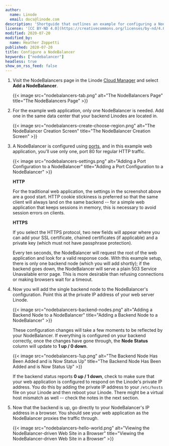 ```yaml
---
author:
  name: Linode
  email: docs@linode.com
description: 'Shortguide that outlines an example for configuring a NodeBalancer'
license: '[CC BY-ND 4.0](https://creativecommons.org/licenses/by-nd/4.0)'
modified: 2020-07-20
modified_by:
  name: Heather Zoppetti
published: 2020-07-20
title: Configure a NodeBalancer
keywords: ["nodebalancer"]
headless: true
show_on_rss_feed: false
---
```


1.  Visit the NodeBalancers page in the Linode [Cloud Manager](http://cloud.linode.com) and select **Add a NodeBalancer**.

    {{< image src="nodebalancers-tab.png" alt="The NodeBalancers Page" title="The NodeBalancers Page" >}}

1.  For the example web application, only one NodeBalancer is needed. Add one in the same data center that your backend Linodes are located in.

    {{< image src="nodebalancers-create-choose-region.png" alt="The NodeBalancer Creation Screen" title="The NodeBalancer Creation Screen" >}}

1.  A NodeBalancer is configured using [ports](/docs/platform/nodebalancer/nodebalancer-reference-guide/#port), and in this example web application, you'll use only one, port 80 for regular HTTP traffic.

    {{< image src="nodebalancers-settings.png" alt="Adding a Port Configuration to a NodeBalancer" title="Adding a Port Configuration to a NodeBalancer" >}}

    **HTTP**

    For the traditional web application, the settings in the screenshot above are a good start. HTTP cookie stickiness is preferred so that the same client will always land on the same backend -- for a simple web application that keeps sessions in memory, this is necessary to avoid session errors on clients.

    **HTTPS**

    If you select the HTTPS protocol, two new fields will appear where you can add your SSL certificate, chained certificates (if applicable) and a private key (which must not have passphrase protection).

    Every ten seconds, the NodeBalancer will request the root of the web application and look for a valid response code. With this example setup, there is only one backend node (which you will add shortly); if the backend goes down, the NodeBalancer will serve a plain 503 Service Unavailable error page. This is more desirable than refusing connections or making browsers wait for a timeout.

1.  Now you will add the single backend node to the NodeBalancer's configuration. Point this at the private IP address of your web server Linode.

    {{< image src="nodebalancers-backend-nodes.png" alt="Adding a Backend Node to a NodeBalancer" title="Adding a Backend Node to a NodeBalancer" >}}

    These configuration changes will take a few moments to be reflected by your NodeBalancer. If everything is configured on your backend correctly, once the changes have gone through, the **Node Status** column will update to **1 up / 0 down**.

    {{< image src="nodebalancers-1up.png" alt="The Backend Node Has Been Added and is Now Status Up" title="The Backend Node Has Been Added and is Now Status Up" >}}

    If the backend status reports **0 up / 1 down**, check to make sure that your web application is configured to respond on the Linode's private IP address. You do this by adding the private IP address to your `/etc/hosts` file on your Linode and then reboot your Linode. There might be a virtual host mismatch as well -- check the notes in the next section.

1.  Now that the backend is up, go directly to your NodeBalancer's IP address in a browser. You should see your web application as the NodeBalancer proxies the traffic through.

    {{< image src="nodebalancers-hello-world.png" alt="Viewing the NodeBalancer-driven Web Site in a Browser" title="Viewing the NodeBalancer-driven Web Site in a Browser" >}}
